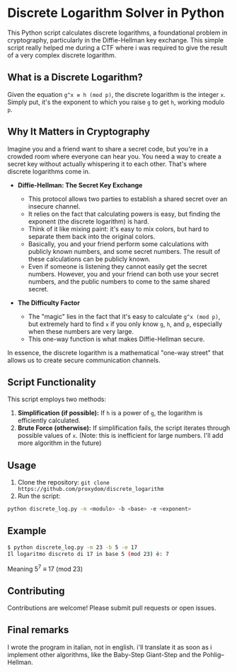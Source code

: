 # Discrete Logarithm Solver in Python

This Python script calculates discrete logarithms, a foundational problem in cryptography, particularly in the Diffie-Hellman key exchange. This simple script really helped me during a CTF where i was required to give the result of a very complex discrete logarithm.

## What is a Discrete Logarithm?

Given the equation `g^x ≡ h (mod p)`, the discrete logarithm is the integer `x`. Simply put, it's the exponent to which you raise `g` to get `h`, working modulo `p`.

## Why It Matters in Cryptography

Imagine you and a friend want to share a secret code, but you're in a crowded room where everyone can hear you. You need a way to create a secret key without actually whispering it to each other. That's where discrete logarithms come in.

* **Diffie-Hellman: The Secret Key Exchange**
    * This protocol allows two parties to establish a shared secret over an insecure channel.
    * It relies on the fact that calculating powers is easy, but finding the exponent (the discrete logarithm) is hard.
    * Think of it like mixing paint: it's easy to mix colors, but hard to separate them back into the original colors.
    * Basically, you and your friend perform some calculations with publicly known numbers, and some secret numbers. The result of these calculations can be publicly known.
    * Even if someone is listening they cannot easily get the secret numbers. However, you and your friend can both use your secret numbers, and the public numbers to come to the same shared secret.

* **The Difficulty Factor**
    * The "magic" lies in the fact that it's easy to calculate `g^x (mod p)`, but extremely hard to find `x` if you only know `g`, `h`, and `p`, especially when these numbers are very large.
    * This one-way function is what makes Diffie-Hellman secure.

In essence, the discrete logarithm is a mathematical "one-way street" that allows us to create secure communication channels.

## Script Functionality

This script employs two methods:

1.  **Simplification (if possible):** If `h` is a power of `g`, the logarithm is efficiently calculated.
2.  **Brute Force (otherwise):** If simplification fails, the script iterates through possible values of `x`. (Note: this is inefficient for large numbers. I'll add more algorithm in the future)

## Usage

1.  Clone the repository: `git clone https://github.com/proxydom/discrete_logarithm`
2.  Run the script:

```bash
python discrete_log.py -m <modulo> -b <base> -e <exponent>
```
## Example
```bash
$ python discrete_log.py -m 23 -b 5 -e 17
Il logaritmo discreto di 17 in base 5 (mod 23) è: 7

```
Meaning 5<sup>7</sup> ≡ 17 (mod 23)

## Contributing
Contributions are welcome! Please submit pull requests or open issues.

## Final remarks
I wrote the program in italian, not in english. i'll translate it as soon as i implement other algorithms, like the Baby-Step Giant-Step and the Pohlig–Hellman. 
